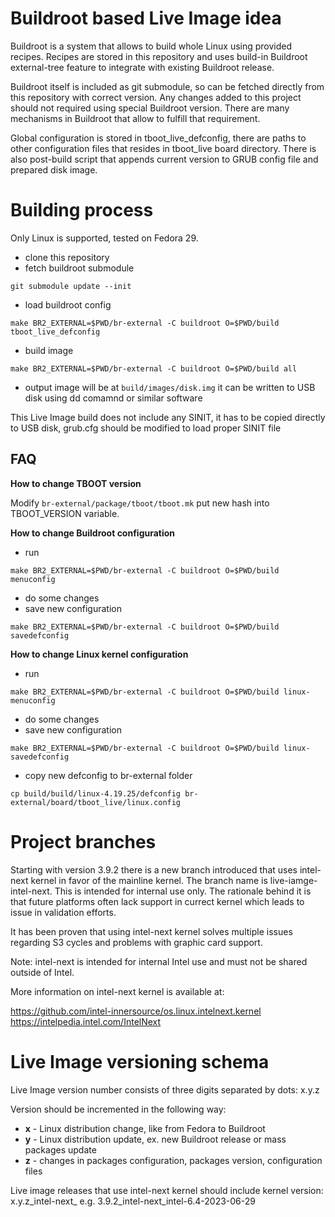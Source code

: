 Buildroot based Live Image idea
===============================

Buildroot is a system that allows to build whole Linux using provided recipes. Recipes are stored in this repository and uses build-in Buildroot external-tree feature to integrate with existing Buildroot release.

Buildroot itself is included as git submodule, so can be fetched directly from this repository with correct version. Any changes added to this project should not required using special Buildroot version. There are many mechanisms in Buildroot that allow to fulfill that requirement.

Global configuration is stored in tboot_live_defconfig, there are paths to other configuration files that resides in tboot_live board directory. There is also post-build script that appends current version to GRUB config file and prepared disk image.

Building process
================

Only Linux is supported, tested on Fedora 29.

- clone this repository
- fetch buildroot submodule
```
git submodule update --init
```
- load buildroot config
```
make BR2_EXTERNAL=$PWD/br-external -C buildroot O=$PWD/build tboot_live_defconfig
```
- build image
```
make BR2_EXTERNAL=$PWD/br-external -C buildroot O=$PWD/build all
```
- output image will be at `build/images/disk.img` it can be written to USB disk using dd comamnd or similar software

This Live Image build does not include any SINIT, it has to be copied directly to USB disk, grub.cfg should be modified to load proper SINIT file

FAQ
---

**How to change TBOOT version**

Modify `br-external/package/tboot/tboot.mk` put new hash into TBOOT_VERSION variable.

**How to change Buildroot configuration**

- run
```
make BR2_EXTERNAL=$PWD/br-external -C buildroot O=$PWD/build menuconfig
```
- do some changes
- save new configuration
```
make BR2_EXTERNAL=$PWD/br-external -C buildroot O=$PWD/build savedefconfig
```

**How to change Linux kernel configuration**

- run
```
make BR2_EXTERNAL=$PWD/br-external -C buildroot O=$PWD/build linux-menuconfig
```
- do some changes
- save new configuration
```
make BR2_EXTERNAL=$PWD/br-external -C buildroot O=$PWD/build linux-savedefconfig
```
- copy new defconfig to br-external folder
```
cp build/build/linux-4.19.25/defconfig br-external/board/tboot_live/linux.config
```

Project branches
================

Starting with version 3.9.2 there is a new branch introduced that uses intel-next kernel in favor of the mainline kernel. The branch name is live-iamge-intel-next.
This is intended for internal use only. The rationale behind it is that future platforms often lack support in currect kernel which leads to issue in validation efforts.

It has been proven that using intel-next kernel solves multiple issues regarding S3 cycles and problems with graphic card support.

Note: intel-next is intended for internal Intel use and must not be shared outside of Intel.

More information on intel-next kernel is available at:

https://github.com/intel-innersource/os.linux.intelnext.kernel
https://intelpedia.intel.com/IntelNext

Live Image versioning schema
============================

Live Image version number consists of three digits separated by dots: x.y.z

Version should be incremented in the following way:
- **x** - Linux distribution change, like from Fedora to Buildroot
- **y** - Linux distribution update, ex. new Buildroot release or mass packages update
- **z** - changes in packages configuration, packages version, configuration files

Live image releases that use intel-next kernel should include kernel version:
x.y.z_intel-next_<version> e.g. 3.9.2_intel-next_intel-6.4-2023-06-29
